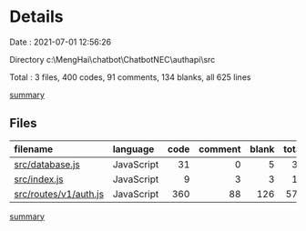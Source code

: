# Details

Date : 2021-07-01 12:56:26

Directory c:\MengHai\chatbot\ChatbotNEC\authapi\src

Total : 3 files,  400 codes, 91 comments, 134 blanks, all 625 lines

[summary](results.md)

## Files
| filename | language | code | comment | blank | total |
| :--- | :--- | ---: | ---: | ---: | ---: |
| [src/database.js](/src/database.js) | JavaScript | 31 | 0 | 5 | 36 |
| [src/index.js](/src/index.js) | JavaScript | 9 | 3 | 3 | 15 |
| [src/routes/v1/auth.js](/src/routes/v1/auth.js) | JavaScript | 360 | 88 | 126 | 574 |

[summary](results.md)